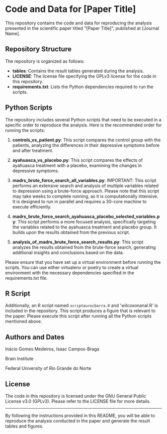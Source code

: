 # Code and Data for [Paper Title]

This repository contains the code and data for reproducing the analysis presented in the scientific paper titled "[Paper Title]", published at [Journal Name].

## Repository Structure

The repository is organized as follows:

- **tables**: Contains the result tables generated during the analysis.
- **LICENSE**: The license file specifying the GPLv3 license for the code in this repository.
- **requirements.txt**: Lists the Python dependencies required to run the scripts.

## Python Scripts

The repository includes several Python scripts that need to be executed in a specific order to reproduce the analysis. Here is the recommended order for running the scripts:

1. **controls_vs_patient.py**: This script compares the control group with the patients, analyzing the differences in their depressive symptoms before and after treatment.

1. **ayahuasca_vs_placebo.py**: This script compares the effects of ayahuasca treatment with a placebo, examining the changes in depressive symptoms.

1. **madrs_brute_force_search_all_variables.py**: IMPORTANT: This script performs an extensive search and analysis of multiple variables related to depression using a brute-force approach. Please note that this script may take weeks to complete running, as it is computationally intensive. It is designed to run in parallel and requires a 30-core machine to execute efficiently.

1. **madrs_brute_force_search_ayahuasca_placebo_selected_variables.py**: This script performs a more focused analysis, specifically targeting the variables related to the ayahuasca treatment and placebo group. It builds upon the results obtained from the previous script.

1. **analysis_of_madrs_brute_force_search_results.py**: This script analyzes the results obtained from the brute-force search, generating additional insights and conclusions based on the data.

Please ensure that you have set up a virtual environment before running the scripts. You can use either virtualenv or poetry to create a virtual environment with the necessary dependencies specified in the requirements.txt file.

## R Script
Additionally, an R script named `scriptaurocbarra.R` and 'wilcoxonanal.R' is included in the repository. This script produces a figure that is relevant to the paper. Please execute this script after running all the Python scripts mentioned above.

## Authors and Dates
Inácio Gomes Medeiros, Isaac Campos-Braga

Brain Institute

Federal University of Rio Grande do Norte

## License
The code in this repository is licensed under the GNU General Public License v3.0 (GPLv3). Please refer to the LICENSE file for more details.

---

By following the instructions provided in this README, you will be able to reproduce the analysis conducted in the paper and generate the result tables and figures.
